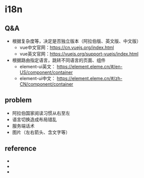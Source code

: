 # i18n


## Q&A
- 根据复杂度等，决定是否独立版本（阿拉伯版、英文版、中文版）
  - vue中文官网：https://cn.vuejs.org/index.html
  - vue英文官网：https://vuejs.org/support-vuejs/index.html
- 根据路由指定语言，跳转不同语言的页面、组件
  - element-ui英文： https://element.eleme.cn/#/en-US/component/container
  - element-ui中文： https://element.eleme.cn/#/zh-CN/component/container

## problem
- 阿拉伯国家阅读习惯从右至左
- 语言切换造成布局错乱
- 服务端话术
- 图片（左右箭头、含文字等）

## reference
- []() 
- []() 
- []() 
